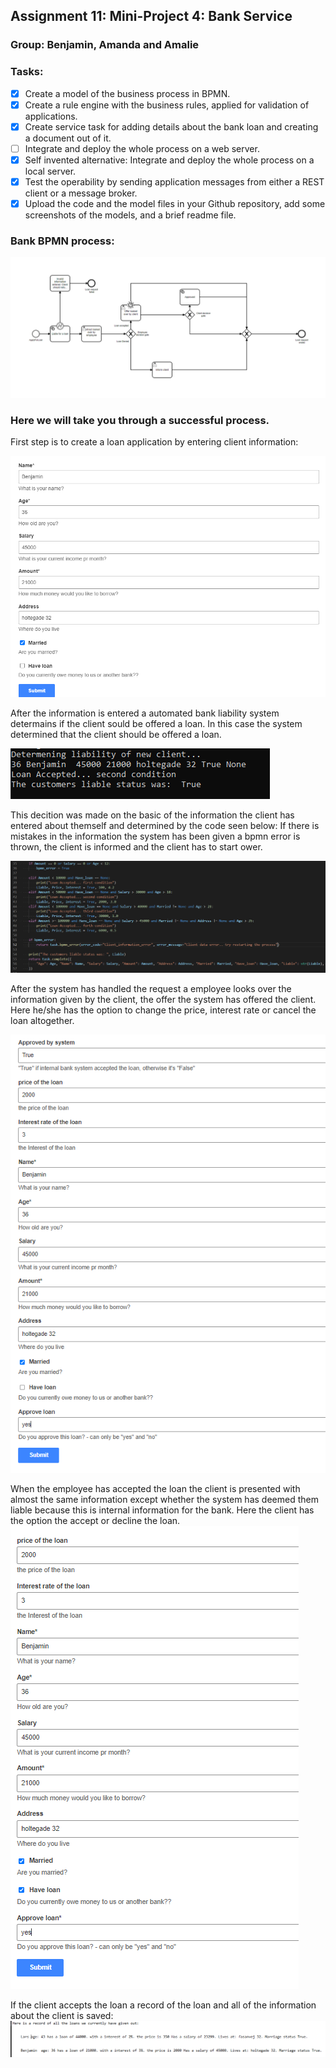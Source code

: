 ## Assignment 11: Mini-Project 4: Bank Service
### Group: Benjamin, Amanda and Amalie

### Tasks:
- [x] Create a model of the business process in BPMN.
- [x] Create a rule engine with the business rules, applied for validation of applications.
- [x] Create service task for adding details about the bank loan and creating a document out of it.
- [ ] Integrate and deploy the whole process on a web server.
- [x] Self invented alternative: Integrate and deploy the whole process on a local server.
- [x] Test the operability by sending application messages from either a REST client or a message broker.
- [x] Upload the code and the model files in your Github repository, add some screenshots of the models, and a brief readme file.

### Bank BPMN process:
![](https://github.com/kongshaug/Comunda_bank/blob/main/documentation_screenshots/model.PNG)


### Here we will take you through a successful process. 

First step is to create a loan application by entering client information:

![](https://github.com/kongshaug/Comunda_bank/blob/main/documentation_screenshots/step_1.PNG)

After the information is entered a automated bank liability system determains if the client sould be offered a loan.
In this case the system determined that the client should be offered a loan.

![](https://github.com/kongshaug/Comunda_bank/blob/main/documentation_screenshots/step_2.PNG)

This decition was made on the basic of the information the client has entered about themself and determined by the code seen below: 
If there is mistakes in the information the system has been given a bpmn error is thrown, the client is informed and the client has to start ower.

![](https://github.com/kongshaug/Comunda_bank/blob/main/documentation_screenshots/step_3.PNG)

After the system has handled the request a employee looks over the information given by the client, the offer the system has offered the client. Here he/she has the option to change the price, interest rate or cancel the loan altogether. 

![](https://github.com/kongshaug/Comunda_bank/blob/main/documentation_screenshots/step_4.PNG)

When the employee has accepted the loan the client is presented with almost the same information except whether the system has deemed them liable because this is internal information for the bank.
Here the client has the option the accept or decline the loan.
![](https://github.com/kongshaug/Comunda_bank/blob/main/documentation_screenshots/step_5.PNG)

If the client accepts the loan a record of the loan and all of the information about the client is saved:
![](https://github.com/kongshaug/Comunda_bank/blob/main/documentation_screenshots/step_6.PNG)


